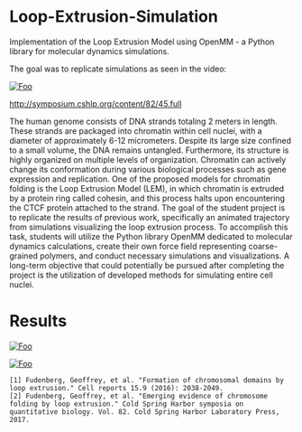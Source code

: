 # Loop-Extrusion-Simulation
Implementation of the Loop Extrusion Model using OpenMM - a Python library for molecular dynamics simulations.

The goal was to replicate simulations as seen in the video:

<a href="https://www.youtube.com/watch?v=8FW6gOx5lPI" rel="Loop Extrusion Waltz">![Foo](https://img.youtube.com/vi/8FW6gOx5lPI/0.jpg)</a>

http://symposium.cshlp.org/content/82/45.full

The human genome consists of DNA strands totaling 2 meters in length. These strands are packaged into chromatin within cell nuclei, with a diameter of approximately 6-12 micrometers. Despite its large size confined to a small volume, the DNA remains untangled. Furthermore, its structure is highly organized on multiple levels of organization. Chromatin can actively change its conformation during various biological processes such as gene expression and replication. One of the proposed models for chromatin folding is the Loop Extrusion Model (LEM), in which chromatin is extruded by a protein ring called cohesin, and this process halts upon encountering the CTCF protein attached to the strand. The goal of the student project is to replicate the results of previous work, specifically an animated trajectory from simulations visualizing the loop extrusion process. To accomplish this task, students will utilize the Python library OpenMM dedicated to molecular dynamics calculations, create their own force field representing coarse-grained polymers, and conduct necessary simulations and visualizations. A long-term objective that could potentially be pursued after completing the project is the utilization of developed methods for simulating entire cell nuclei.

# Results
<a href="https://www.youtube.com/watch?v=xQyi1JQZWF8&feature=youtu.be" rel="Loop Extrusion 1">![Foo](https://img.youtube.com/vi/xQyi1JQZWF8/0.jpg)</a>

<a href="https://www.youtube.com/watch?v=F6jQcELYyT8&feature=youtu.be" rel="Loop Extrusion 2">![Foo](https://img.youtube.com/vi/F6jQcELYyT8/0.jpg)</a>

	
	[1] Fudenberg, Geoffrey, et al. "Formation of chromosomal domains by loop extrusion." Cell reports 15.9 (2016): 2038-2049.
	[2] Fudenberg, Geoffrey, et al. "Emerging evidence of chromosome folding by loop extrusion." Cold Spring Harbor symposia on quantitative biology. Vol. 82. Cold Spring Harbor Laboratory Press, 2017.
